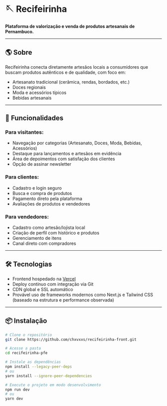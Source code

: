 # 🪡 Recifeirinha

**Plataforma de valorização e venda de produtos artesanais de Pernambuco.**

---

## 🌎 Sobre

Recifeirinha conecta diretamente artesãos locais a consumidores que buscam produtos autênticos e de qualidade, com foco em:

- Artesanato tradicional (cerâmica, rendas, bordados, etc.)
- Doces regionais
- Moda e acessórios típicos
- Bebidas artesanais

---

## 🚀 Funcionalidades

### Para visitantes:
- Navegação por categorias (Artesanato, Doces, Moda, Bebidas, Acessórios)
- Destaque para lançamentos e artesãos em evidência
- Área de depoimentos com satisfação dos clientes
- Opção de assinar newsletter

### Para clientes:
- Cadastro e login seguro
- Busca e compra de produtos
- Pagamento direto pela plataforma
- Avaliações de produtos e vendedores

### Para vendedores:
- Cadastro como artesão/lojista local
- Criação de perfil com histórico e produtos
- Gerenciamento de itens
- Canal direto com compradores

---

## 🛠 Tecnologias

- Frontend hospedado na [Vercel](https://vercel.com/)
- Deploy contínuo com integração via Git
- CDN global e SSL automático
- Provável uso de frameworks modernos como Next.js e Tailwind CSS (baseado na estrutura e performance observada)

---

## 📦 Instalação

```bash
# Clone o repositório
git clone https://github.com/chxvxxs/recifeirinha-front.git

# Acesse a pasta
cd recifeirinha-pfe

# Instale as dependências
npm install --legacy-peer-deps
# ou
yarn install --ignore-peer-dependencies

# Execute o projeto em modo desenvolvimento
npm run dev
# ou
yarn dev
